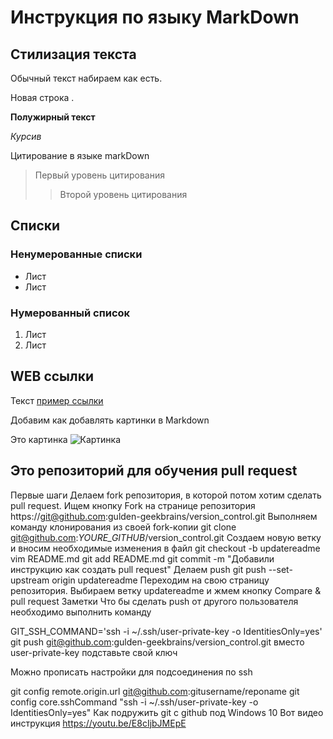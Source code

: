 # Инструкция по языку MarkDown

## Стилизация текста 

Обычный текст набираем как есть.

Новая строка .

**Полужирный текст**

*Курсив*

Цитирование в языке markDown
> Первый уровень цитирования 
>> Второй уровень цитирования

##  Списки
### Ненумерованные списки
* Лист
* Лист

 ### Нумерованный список
 1. Лист
 2. Лист

 ## WEB ссылки
 Текст [пример ссылки](http.example.com "Всплывающая подсказка")

Добавим как добавлять картинки в Markdown

Это картинка
![Картинка](картинка.jfif)

## Это репозиторий для обучения pull request
Первые шаги
Делаем fork репозитория, в которой потом хотим сделать pull request. Ищем кнопку Fork на странице репозитория https://git@github.com:gulden-geekbrains/version_control.git
Выполняем команду клонирования из своей fork-копии
git clone git@github.com:*YOURE_GITHUB*/version_control.git
Создаем новую ветку и вносим необходимые изменения в файл
git checkout -b updatereadme
vim README.md
git add README.md
git commit -m "Добавили инструкцию как создать pull request"
Делаем push
git push --set-upstream origin updatereadme
Переходим на свою страницу репозитория. Выбираем ветку updatereadme и жмем кнопку Compare & pull request
Заметки
Что бы сделать push от другого пользователя необходимо выполнить команду

GIT_SSH_COMMAND='ssh -i ~/.ssh/user-private-key -o IdentitiesOnly=yes' git push git@github.com:gulden-geekbrains/version_control.git
вместо user-private-key подставьте свой ключ

Можно прописать настройки для подсоединения по ssh

git config remote.origin.url git@github.com:gitusername/reponame
git config core.sshCommand "ssh -i ~/.ssh/user-private-key -o IdentitiesOnly=yes"
Как подружить git с github под Windows 10
Вот видео инструкция https://youtu.be/E8cIjbJMEpE
